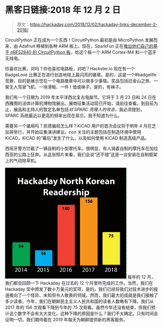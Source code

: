 # 黑客日链接:2018 年 12 月 2 日

> 原文：<https://hackaday.com/2018/12/02/hackaday-links-december-2-2018/>

CircuitPython 正在成为一个东西！CircuitPython 最初是由 MicroPython 发展而来，由 Adafruit 移植到各种 ARM 板上。现在，SparkFun 正在[推出他们自己的基于 nRF52840 的 CircuitPython 板](https://www.sparkfun.com/products/15025)，给这个板一个 ARM Cortex-M4 和一个蓝牙无线电。

你喜欢比赛，对吗？你也喜欢电路板，对吧？Hackster.io 现在有一个 BadgeLove 比赛正在进行创造地球上最闪亮的徽章。是的，这是一个#badgelife 竞赛，目的是展示您在一个电路徽章中可以做多少事情。奖品包括旧金山之旅、一架无人驾驶飞机、一块滑板、一件 t 恤或袜子。是的，有袜子。

我们有一个日期为 2019 年太平洋西北复古电脑节。它将于 3 月 23 日和 24 日在西雅图的活体计算机博物馆展出。展商征集活动现已开始，请前往查看。到目前为止，展品和主持人的暂定名单包括*对 SPARC 克隆人的攻击*，我必须提到，SPARC 系统最近以更高的频率出现在易贝。我不知道为什么。

需要另一个骗局吗？凯德骗局怎么样？KiCAD 用户的首次会议将于明年 4 月在芝加哥举行，并开始征集演讲建议。con 关注的主题包括在制造环境中使用 KiCAD，KiCAD 的“幕后”发生了什么，以及如何使用 KiCAD 制造高级产品。

西班牙警方拦截了一辆自制的小型摩托车。很明显，有人骑着自制的摩托车在加拉西亚的公路上狂奔。从这张照片来看，我们会说“还不错”这是一台安装在自制框架上的气动除草机。

[![](img/8d93639b37d42c8716ccfa7253d4e4d8.png)](https://hackaday.com/wp-content/uploads/2018/11/nkreadership2018.png) 每年的 12 月，我们都会回顾一下 Hackaday 在过去的 12 个月里所完成的工作。当然，我们在 Hackaday 奖中颁发了数十万美元的奖项，是的，我们已经将我们对技术进步的报道推向了一个怪异、未知但令人敬畏的领域。然而，我们最大的成就是我们接触了多少读者。今年，我们在朝鲜民主主义人民共和国的读者人数略有下降。我们从 2017 年的 156 次观看下降到今年的 75 次观看。虽然今年还没有结束，但我们预计这个数字不会有太大变化。这种下降的原因是什么？我们不太确定。只有时间会证明一切，我们期待着在 2019 年每天为朝鲜提供新的黑客服务。